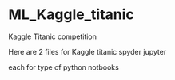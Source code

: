 # ML_Kaggle_titanic
Kaggle Titanic competition

Here are 2 files for Kaggle titanic 
spyder 
jupyter

each for type of python notbooks
